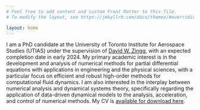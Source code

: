 ```yaml
---
# Feel free to add content and custom Front Matter to this file.
# To modify the layout, see https://jekyllrb.com/docs/themes/#overriding-theme-defaults

layout: home
---
```


I am a PhD candidate at the University of Toronto Institute for Aerospace Studies (UTIAS) under the supervision of <a href="http://goldfinger.utias.utoronto.ca/dwz/">David W. Zingg</a>, with an expected completion date in early 2024. My primary academic interest is in the development and analysis of numerical methods for partial differential equations with applications in engineering and the physical sciences, with a particular focus on efficient and robust high-order methods for computational fluid dynamics. I am also interested in the interplay between numerical analysis and dynamical systems theory, specifically regarding the application of data-driven dynamical models to the analysis, acceleration, and control of numerical methods. My CV is <a href="/docs/TMontoya_CV_20230131.pdf">available for download here</a>.
